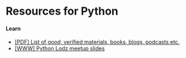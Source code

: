 # Resources for Python

#### Learn

- [[PDF] List of good, verified materials, books, blogs, podcasts etc.](https://github.com/python-lodz/python-lodz/blob/master/presentations/2018_11_02_jak_sie_uczyc_pythona.pdf)
- [[WWW] Python Lodz meetup slides](https://github.com/python-lodz/python-lodz)
